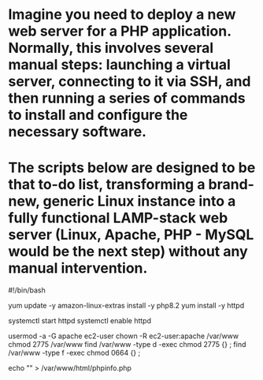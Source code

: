 # Imagine you need to deploy a new web server for a PHP application. Normally, this involves several manual steps: launching a virtual server, connecting to it via SSH, and then running a series of commands to install and configure the necessary software.

# The scripts below are designed to be that to-do list, transforming a brand-new, generic Linux instance into a fully functional LAMP-stack web server (Linux, Apache, PHP - MySQL would be the next step) without any manual intervention.

#!/bin/bash

yum update -y
amazon-linux-extras install -y php8.2
yum install -y httpd

systemctl start httpd
systemctl enable httpd

usermod -a -G apache ec2-user
chown -R ec2-user:apache /var/www
chmod 2775 /var/www
find /var/www -type d -exec chmod 2775 {} \;
find /var/www -type f -exec chmod 0664 {} \;

echo "<?php phpinfo(); ?>" > /var/www/html/phpinfo.php